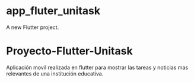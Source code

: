 # app_fluter_unitask

A new Flutter project.

# Proyecto-Flutter-Unitask
Aplicación movil realizada en flutter para mostrar las tareas y noticias mas relevantes de una institución educativa.

